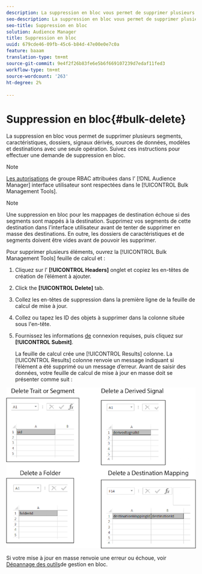 ```yaml
---
description: La suppression en bloc vous permet de supprimer plusieurs segments, caractéristiques, dossiers, signaux dérivés, sources de données, modèles et destinations avec une seule opération. Suivez ces instructions pour effectuer une demande de suppression en bloc.
seo-description: La suppression en bloc vous permet de supprimer plusieurs segments, caractéristiques, dossiers, signaux dérivés, sources de données, modèles et destinations avec une seule opération. Suivez ces instructions pour effectuer une demande de suppression en bloc.
seo-title: Suppression en bloc
solution: Audience Manager
title: Suppression en bloc
uuid: 679cde46-09fb-45c6-b84d-47e00e0e7c0a
feature: baaam
translation-type: tm+mt
source-git-commit: 9e4f2f26b83fe6e5b6f669107239d7edaf11fed3
workflow-type: tm+mt
source-wordcount: '263'
ht-degree: 2%

---
```



# Suppression en bloc{#bulk-delete}

La suppression en bloc vous permet de supprimer plusieurs segments, caractéristiques, dossiers, signaux dérivés, sources de données, modèles et destinations avec une seule opération. Suivez ces instructions pour effectuer une demande de suppression en bloc.

<!-- 

<p>t_bulk_delete.xml </p>

 -->

>[!NOTE]
>
>[Les autorisations](../../features/administration/administration-overview.md) de groupe RBAC attribuées dans l’ [!DNL Audience Manager] interface utilisateur sont respectées dans le [!UICONTROL Bulk Management Tools].

>[!NOTE]
>
>Une suppression en bloc pour les mappages de destination échoue si des segments sont mappés à la destination. Supprimez vos segments de cette destination dans l’interface utilisateur avant de tenter de supprimer en masse des destinations. En outre, les dossiers de caractéristiques et de segments doivent être vides avant de pouvoir les supprimer.

Pour supprimer plusieurs éléments, ouvrez la [!UICONTROL Bulk Management Tools] feuille de calcul et :

1. Cliquez sur l’ **[!UICONTROL Headers]** onglet et copiez les en-têtes de création de l’élément à ajouter.
2. Click the **[!UICONTROL Delete]** tab.
3. Collez les en-têtes de suppression dans la première ligne de la feuille de calcul de mise à jour.
4. Collez ou tapez les ID des objets à supprimer dans la colonne située sous l&#39;en-tête.
5. Fournissez les informations [de](../../reference/bulk-management-tools/bulk-management-intro.md#auth-reqs) connexion requises, puis cliquez sur **[!UICONTROL Submit]**.

   La feuille de calcul crée une [!UICONTROL Results] colonne. La [!UICONTROL Results] colonne renvoie un message indiquant si l’élément a été supprimé ou un message d’erreur.
Avant de saisir des données, votre feuille de calcul de mise à jour en masse doit se présenter comme suit :

![](assets/delete.png)

Si votre mise à jour en masse renvoie une erreur ou échoue, voir [Dépannage des outils](../../reference/bulk-management-tools/bulk-troubleshooting.md)de gestion en bloc.
